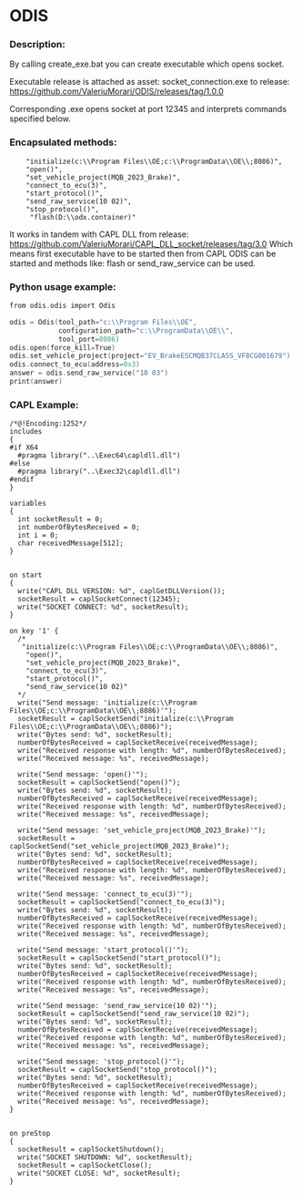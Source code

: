 # ODIS

### Description:
By calling create_exe.bat you can create executable which opens socket.

Executable release is attached as asset: socket_connection.exe to release: https://github.com/ValeriuMorari/ODIS/releases/tag/1.0.0

Corresponding .exe opens socket at port 12345 and interprets commands specified below. 


### Encapsulated methods:
```
    "initialize(c:\\Program Files\\OE;c:\\ProgramData\\OE\\;8086)",
    "open()",
    "set_vehicle_project(MQB_2023_Brake)",
    "connect_to_ecu(3)",
    "start_protocol()",
    "send_raw_service(10 02)",
    "stop_protocol()",
     "flash(D:\\odx.container)"
```

It works in tandem with CAPL DLL from release: https://github.com/ValeriuMorari/CAPL_DLL_socket/releases/tag/3.0
Which means first executable have to be started then from CAPL ODIS can be started and methods like: flash or send_raw_service can be used.

### Python usage example: 
```c
from odis.odis import Odis

odis = Odis(tool_path="c:\\Program Files\\OE",
            configuration_path="c:\\ProgramData\\OE\\",
            tool_port=8086)
odis.open(force_kill=True)
odis.set_vehicle_project(project="EV_BrakeESCMQB37CLASS_VF8CG001679")
odis.connect_to_ecu(address=0x3)
answer = odis.send_raw_service("10 03")
print(answer)

```

### CAPL Example:
```CAPL
/*@!Encoding:1252*/
includes
{
#if X64
  #pragma library("..\Exec64\capldll.dll")
#else
  #pragma library("..\Exec32\capldll.dll")
#endif
}

variables 
{
  int socketResult = 0;
  int numberOfBytesReceived = 0;
  int i = 0;
  char receivedMessage[512];
}


on start 
{
  write("CAPL DLL VERSION: %d", caplGetDLLVersion());
  socketResult = caplSocketConnect(12345);
  write("SOCKET CONNECT: %d", socketResult);
}

on key '1' {
  /*
   "initialize(c:\\Program Files\\OE;c:\\ProgramData\\OE\\;8086)",
    "open()",
    "set_vehicle_project(MQB_2023_Brake)",
    "connect_to_ecu(3)",
    "start_protocol()",
    "send_raw_service(10 02)"
  */
  write("Send message: 'initialize(c:\\Program Files\\OE;c:\\ProgramData\\OE\\;8086)'");
  socketResult = caplSocketSend("initialize(c:\\Program Files\\OE;c:\\ProgramData\\OE\\;8086)");
  write("Bytes send: %d", socketResult);
  numberOfBytesReceived = caplSocketReceive(receivedMessage);
  write("Received response with length: %d", numberOfBytesReceived); 
  write("Received message: %s", receivedMessage);
  
  write("Send message: 'open()'");
  socketResult = caplSocketSend("open()");
  write("Bytes send: %d", socketResult);
  numberOfBytesReceived = caplSocketReceive(receivedMessage);
  write("Received response with length: %d", numberOfBytesReceived); 
  write("Received message: %s", receivedMessage);
  
  write("Send message: 'set_vehicle_project(MQB_2023_Brake)'");
  socketResult = caplSocketSend("set_vehicle_project(MQB_2023_Brake)");
  write("Bytes send: %d", socketResult);
  numberOfBytesReceived = caplSocketReceive(receivedMessage);
  write("Received response with length: %d", numberOfBytesReceived); 
  write("Received message: %s", receivedMessage);
  
  write("Send message: 'connect_to_ecu(3)'");
  socketResult = caplSocketSend("connect_to_ecu(3)");
  write("Bytes send: %d", socketResult);
  numberOfBytesReceived = caplSocketReceive(receivedMessage);
  write("Received response with length: %d", numberOfBytesReceived); 
  write("Received message: %s", receivedMessage);
  
  write("Send message: 'start_protocol()'");
  socketResult = caplSocketSend("start_protocol()");
  write("Bytes send: %d", socketResult);
  numberOfBytesReceived = caplSocketReceive(receivedMessage);
  write("Received response with length: %d", numberOfBytesReceived); 
  write("Received message: %s", receivedMessage);
  
  write("Send message: 'send_raw_service(10 02)'");
  socketResult = caplSocketSend("send_raw_service(10 02)");
  write("Bytes send: %d", socketResult);
  numberOfBytesReceived = caplSocketReceive(receivedMessage);
  write("Received response with length: %d", numberOfBytesReceived); 
  write("Received message: %s", receivedMessage);
  
  write("Send message: 'stop_protocol()'");
  socketResult = caplSocketSend("stop_protocol()");
  write("Bytes send: %d", socketResult);
  numberOfBytesReceived = caplSocketReceive(receivedMessage);
  write("Received response with length: %d", numberOfBytesReceived); 
  write("Received message: %s", receivedMessage);
}


on preStop 
{
  socketResult = caplSocketShutdown();
  write("SOCKET SHUTDOWN: %d", socketResult);
  socketResult = caplSocketClose();
  write("SOCKET CLOSE: %d", socketResult);
} 
```
